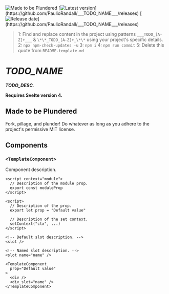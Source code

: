 ![Made to be Plundered](https://img.shields.io/badge/Made%20to%20be%20Plundered-royalblue)
[![Latest version](https://img.shields.io/github/v/release/PaulioRandall/___TODO_NAME___)](https://github.com/PaulioRandall/___TODO_NAME___/releases)
[![Release date](https://img.shields.io/github/release-date/PaulioRandall/___TODO_NAME___)](https://github.com/PaulioRandall/___TODO_NAME___/releases)

> 1: Find and replace content in the project using patterns `___TODO_[A-Z]+___` & `\*\*_TODO_[A-Z]+_\*\*` using your project's specific details.
> 2: `npx npm-check-updates -u`
> 3: `npm i`
> 4: `npm run commit`
> 5: Delete this quote from `README.template.md`

# **_TODO_NAME_**

**_TODO_DESC_**.

**Requires Svelte version 4.**

## Made to be Plundered

Fork, pillage, and plunder! Do whatever as long as you adhere to the project's permissive MIT license.

## Components

### `<TemplateComponent>`

Component description.

```svelte
<script context="module">
  // Description of the module prop.
  export const moduleProp
</script>
```

```svelte
<script>
  // Description of the prop.
  export let prop = "Default value"

  // Description of the set context.
  setContext("ctx", ...)
</script>

<!-- Default slot description. -->
<slot />

<!-- Named slot description. -->
<slot name="name" />
```

```svelte
<TemplateComponent
  prop="Default value"
>
  <div />
  <div slot="name" />
</TemplateComponent>
```
